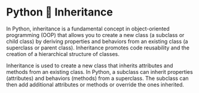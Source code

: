# Python 🐍 Inheritance

In Python, inheritance is a fundamental concept in object-oriented programming (OOP) that allows you to create a new class (a subclass or child class) by deriving properties and behaviors from an existing class (a superclass or parent class). Inheritance promotes code reusability and the creation of a hierarchical structure of classes.

Inheritance is used to create a new class that inherits attributes and methods from an existing class. In Python, a subclass can inherit properties (attributes) and behaviors (methods) from a superclass. The subclass can then add additional attributes or methods or override the ones inherited.
